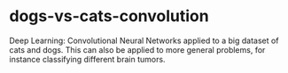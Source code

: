 # dogs-vs-cats-convolution
Deep Learning: Convolutional Neural Networks applied to a big dataset of cats and dogs. This can also be applied to more general problems, for instance classifying different brain tumors.
